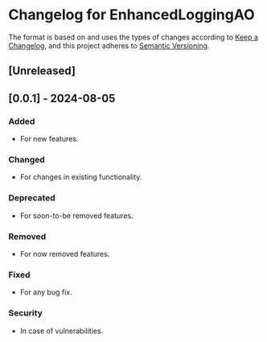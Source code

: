 # Changelog for EnhancedLoggingAO

The format is based on and uses the types of changes according to [Keep a Changelog](https://keepachangelog.com/en/1.0.0/),
and this project adheres to [Semantic Versioning](https://semver.org/spec/v2.0.0.html).

## [Unreleased]

## [0.0.1] - 2024-08-05

### Added

- For new features.

### Changed

- For changes in existing functionality.

### Deprecated

- For soon-to-be removed features.

### Removed

- For now removed features.

### Fixed

- For any bug fix.

### Security

- In case of vulnerabilities.

